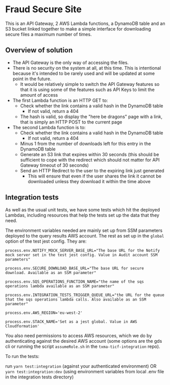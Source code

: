 # Fraud Secure Site

This is an API Gateway, 2 AWS Lambda functions, a DynamoDB table and an S3 bucket linked together to make a simple interface for downloading secure files a maximum number of times.

## Overview of solution

- The API Gateway is the only way of accessing the files.
- There is no security on the system at all, at this time. This is intentional because it's intended to be rarely used and will be updated at some point in the future.
  - It would be relatively simple to switch the API Gateway features so that it is using some of the features such as API Keys to limit the amount of access
- The first Lambda function is an HTTP GET to:
  - Check whether the link contains a valid hash in the DynamoDB table
    - If not valid, return a 404
  - The hash is valid, so display the "here be dragons" page with a link, that is simply an HTTP POST to the current page
- The second Lambda function is to:
  - Check whether the link contains a valid hash in the DynamoDB table
    - If not valid, return a 404
  - Minus 1 from the number of downloads left for this entry in the DynamoDB table
  - Generate an S3 link that expires within 30 seconds (this should be sufficient to cope with the redirect which should not matter for API Gateway timeout of 30 seconds)
  - Send an HTTP Redirect to the user to the expiring link just generated
    - This will ensure that even if the user shares the link it cannot be downloaded unless they download it within the time above

## Integration tests

As well as the usual unit tests, we have some tests which hit the deployed Lambdas, including resources that help the tests set up the data that they need.

The environment variables needed are mainly set up from SSM parameters deployed to the query results AWS account. The rest as set up in the `global` option of the test jest config. They are:

```
process.env.NOTIFY_MOCK_SERVER_BASE_URL="The base URL for the Notify mock server set in the test jest config. Value in Audit account SSM parameters"

process.env.SECURE_DOWNLOAD_BASE_URL="The base URL for secure download. Available as an SSM parameter"

process.env.SQS_OPERATIONS_FUNCTION_NAME="the name of the sqs operations lambda available as an SSM parameter"

process.env.INTEGRATION_TESTS_TRIGGER_QUEUE_URL="the URL for the queue that the sqs operations lambda calls. Also available as an SSM parameter"

process.env.AWS_REGION='eu-west-2'

process.env.STACK_NAME='Set as a jest global. Value in AWS Cloudformation'

```

You also need permissions to access AWS resources, which
we do by authenticating against the desired AWS account (some options are the gds cli or running the script `assumeRole.sh` in the `txma-ticf-integration` repo).

To run the tests:

run `yarn test:integration` (against your authenticated environment) OR
`yarn test:integration:dev` (using environment variables from local .env file in the integration tests directory)
